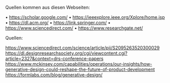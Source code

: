 Quellen kommen aus diesen Webseiten: 

• https://scholar.google.com/
• https://ieeexplore.ieee.org/Xplore/home.jsp
• https://dl.acm.org/
• https://link.springer.com/
• https://www.sciencedirect.com/
• https://www.researchgate.net/

Quellen: 

https://www.sciencedirect.com/science/article/pii/S2095263520300029
https://dl.designresearchsociety.org/cgi/viewcontent.cgi?article=2327&context=drs-conference-papers
https://www.mckinsey.com/capabilities/operations/our-insights/how-generative-design-could-reshape-the-future-of-product-development
https://formlabs.com/blog/generative-design/